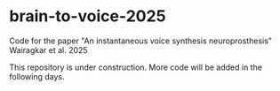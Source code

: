 # brain-to-voice-2025
Code for the paper "An instantaneous voice synthesis neuroprosthesis" Wairagkar et al. 2025

This repository is under construction. More code will be added in the following days. 
